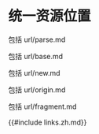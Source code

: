 # 统一资源位置

包括 url/parse.md

包括 url/base.md

包括 url/new.md

包括 url/origin.md

包括 url/fragment.md

{{#include links.zh.md}}
